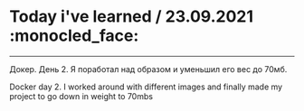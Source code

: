# Today i've learned  / 23.09.2021 :monocled_face:
____

Докер. День 2. Я поработал над образом и уменьшил его вес до 70мб. 

Docker day 2. I worked around with different images and finally made my project to go down in weight to 70mbs


